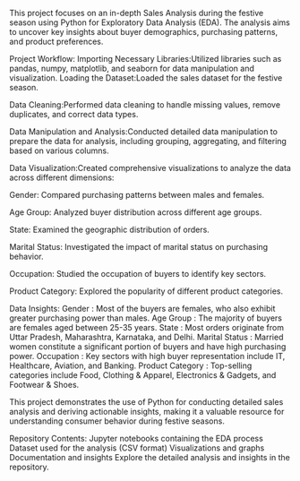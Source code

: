This project focuses on an in-depth Sales Analysis during the festive season using Python for Exploratory Data Analysis (EDA). 
The analysis aims to uncover key insights about buyer demographics, purchasing patterns, and product preferences.

Project Workflow:
Importing Necessary Libraries:Utilized libraries such as pandas, numpy, matplotlib, and seaborn for data manipulation and visualization.
Loading the Dataset:Loaded the sales dataset for the festive season.

Data Cleaning:Performed data cleaning to handle missing values, remove duplicates, and correct data types.

Data Manipulation and Analysis:Conducted detailed data manipulation to prepare the data for analysis, including grouping, aggregating, and filtering based on various columns.

Data Visualization:Created comprehensive visualizations to analyze the data across different dimensions:

Gender: Compared purchasing patterns between males and females.

Age Group: Analyzed buyer distribution across different age groups.

State: Examined the geographic distribution of orders.

Marital Status: Investigated the impact of marital status on purchasing behavior.

Occupation: Studied the occupation of buyers to identify key sectors.

Product Category: Explored the popularity of different product categories.

Data Insights:
Gender : Most of the buyers are females, who also exhibit greater purchasing power than males.
Age Group : The majority of buyers are females aged between 25-35 years.
State : Most orders originate from Uttar Pradesh, Maharashtra, Karnataka, and Delhi.
Marital Status : Married women constitute a significant portion of buyers and have high purchasing power.
Occupation : Key sectors with high buyer representation include IT, Healthcare, Aviation, and Banking.
Product Category : Top-selling categories include Food, Clothing & Apparel, Electronics & Gadgets, and Footwear & Shoes.

This project demonstrates the use of Python for conducting detailed sales analysis and deriving actionable insights, making it a valuable 
resource for understanding consumer behavior during festive seasons.

Repository Contents:
Jupyter notebooks containing the EDA process
Dataset used for the analysis (CSV format)
Visualizations and graphs
Documentation and insights
Explore the detailed analysis and insights in the repository.

